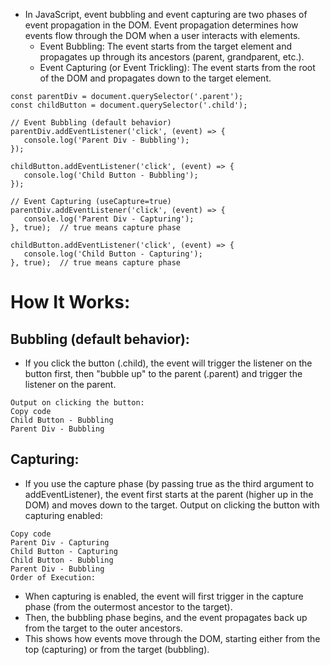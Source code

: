 - In JavaScript, event bubbling and event capturing are two phases of event propagation in the DOM. Event propagation 
determines how events flow through the DOM when a user interacts with elements.
  - Event Bubbling: The event starts from the target element and propagates up through its ancestors (parent, grandparent, etc.).
  - Event Capturing (or Event Trickling): The event starts from the root of the DOM and propagates down to the target element.
 ```
const parentDiv = document.querySelector('.parent');
const childButton = document.querySelector('.child');

// Event Bubbling (default behavior)
parentDiv.addEventListener('click', (event) => {
    console.log('Parent Div - Bubbling');
});

childButton.addEventListener('click', (event) => {
    console.log('Child Button - Bubbling');
});

// Event Capturing (useCapture=true)
parentDiv.addEventListener('click', (event) => {
    console.log('Parent Div - Capturing');
}, true);  // true means capture phase

childButton.addEventListener('click', (event) => {
    console.log('Child Button - Capturing');
}, true);  // true means capture phase
```


# How It Works:

## Bubbling (default behavior): 

- If you click the button (.child), the event will trigger the listener on the button first, then "bubble up" to the parent (.parent) and trigger the listener on the parent.
```
Output on clicking the button:
Copy code
Child Button - Bubbling
Parent Div - Bubbling
```
## Capturing:

- If you use the capture phase (by passing true as the third argument to addEventListener), the event first starts at the parent (higher up in the DOM) and moves down to the target.
Output on clicking the button with capturing enabled:
```
Copy code
Parent Div - Capturing
Child Button - Capturing
Child Button - Bubbling
Parent Div - Bubbling
Order of Execution:
```
- When capturing is enabled, the event will first trigger in the capture phase (from the outermost ancestor to the target).
- Then, the bubbling phase begins, and the event propagates back up from the target to the outer ancestors.
- This shows how events move through the DOM, starting either from the top (capturing) or from the target (bubbling).
